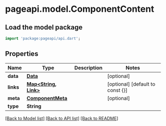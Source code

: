 # pageapi.model.ComponentContent

## Load the model package
```dart
import 'package:pageapi/api.dart';
```

## Properties
Name | Type | Description | Notes
------------ | ------------- | ------------- | -------------
**data** | [**Data**](Data.md) |  | [optional] 
**links** | [**Map<String, Link>**](Link.md) |  | [optional] [default to const {}]
**meta** | [**ComponentMeta**](ComponentMeta.md) |  | [optional] 
**type** | **String** |  | 

[[Back to Model list]](../README.md#documentation-for-models) [[Back to API list]](../README.md#documentation-for-api-endpoints) [[Back to README]](../README.md)



